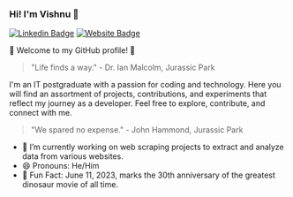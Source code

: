 ### Hi! I'm Vishnu 👋

[![Linkedin Badge](https://img.shields.io/badge/-gv1shnu-blue?style=flat&logo=Linkedin&logoColor=white&link=https://www.linkedin.com/in/gv1shnu/)](https://www.linkedin.com/in/gv1shnu/)
[![Website Badge](https://img.shields.io/badge/-gandarapuvishnu.in-47CCCC?style=flat&logo=Google-Chrome&logoColor=white&link=https://gandarapuvishnu.in)](https://gandarapuvishnu.in)

🌴 Welcome to my GitHub profile! 🦖

> "Life finds a way." - Dr. Ian Malcolm, Jurassic Park

I'm an IT postgraduate with a passion for coding and technology. 
Here you will find an assortment of projects, contributions, and experiments that reflect my journey as a developer. 
Feel free to explore, contribute, and connect with me.

> "We spared no expense." - John Hammond, Jurassic Park

- 🔭 I’m currently working on web scraping projects to extract and analyze data from various websites.
- 😄 Pronouns: He/Him
- 🌟 Fun Fact: June 11, 2023, marks the 30th anniversary of the greatest dinosaur movie of all time.

